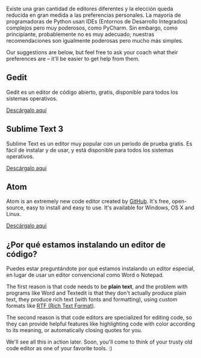 Existe una gran cantidad de editores diferentes y la elección queda reducida en gran medida a las preferencias personales. La mayoría de programadoras de Python usan IDEs (Entornos de Desarrollo Integrados) complejos pero muy poderosos, como PyCharm. Sin embargo, como principiante, probablemente no es muy adecuado; nuestras recomendaciones son igualmente poderosas pero mucho más simples.

Our suggestions are below, but feel free to ask your coach what their preferences are – it'll be easier to get help from them.

## Gedit

Gedit es un editor de código abierto, gratis, disponible para todos los sistemas operativos.

[Descárgalo aquí](https://wiki.gnome.org/Apps/Gedit#Download)

## Sublime Text 3

Sublime Text es un editor muy popular con un periodo de prueba gratis. Es fácil de instalar y de usar, y está disponible para todos los sistemas operativos.

[Descárgalo aquí](https://www.sublimetext.com/3)

## Atom

Atom is an extremely new code editor created by [GitHub](https://github.com/). It's free, open-source, easy to install and easy to use. It's available for Windows, OS X and Linux.

[Descárgalo aquí](https://atom.io/)

## ¿Por qué estamos instalando un editor de código?

Puedes estar preguntándote por qué estamos instalando un editor especial, en lugar de usar un editor convencional como Word o Notepad.

The first reason is that code needs to be **plain text**, and the problem with programs like Word and Textedit is that they don't actually produce plain text, they produce rich text (with fonts and formatting), using custom formats like [RTF (Rich Text Format)](https://en.wikipedia.org/wiki/Rich_Text_Format).

The second reason is that code editors are specialized for editing code, so they can provide helpful features like highlighting code with color according to its meaning, or automatically closing quotes for you.

We'll see all this in action later. Soon, you'll come to think of your trusty old code editor as one of your favorite tools. :)